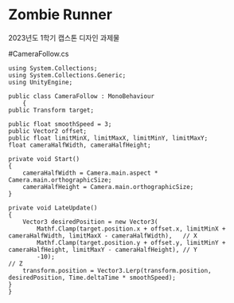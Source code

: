 # Zombie Runner
2023년도 1학기 캡스톤 디자인 과제물



#CameraFollow.cs

    using System.Collections;
    using System.Collections.Generic;
    using UnityEngine;

    public class CameraFollow : MonoBehaviour
        {
    public Transform target;

    public float smoothSpeed = 3;
    public Vector2 offset;
    public float limitMinX, limitMaxX, limitMinY, limitMaxY;
    float cameraHalfWidth, cameraHalfHeight;

    private void Start()
    {
        cameraHalfWidth = Camera.main.aspect * Camera.main.orthographicSize;
        cameraHalfHeight = Camera.main.orthographicSize;
    }

    private void LateUpdate()
    {
        Vector3 desiredPosition = new Vector3(
            Mathf.Clamp(target.position.x + offset.x, limitMinX + cameraHalfWidth, limitMaxX - cameraHalfWidth),   // X
            Mathf.Clamp(target.position.y + offset.y, limitMinY + cameraHalfHeight, limitMaxY - cameraHalfHeight), // Y
            -10);                                                                                                  // Z
        transform.position = Vector3.Lerp(transform.position, desiredPosition, Time.deltaTime * smoothSpeed);
    }
    }
